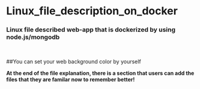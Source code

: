 # Linux_file_description_on_docker
<h3>Linux file described web-app that is dockerized by using node.js/mongodb</h3><br>

##You can set your web background color by yourself <br> 

<b>At the end of the file explanation, there is a section that users can add the files that they are familar now to remember better!</b><br>


